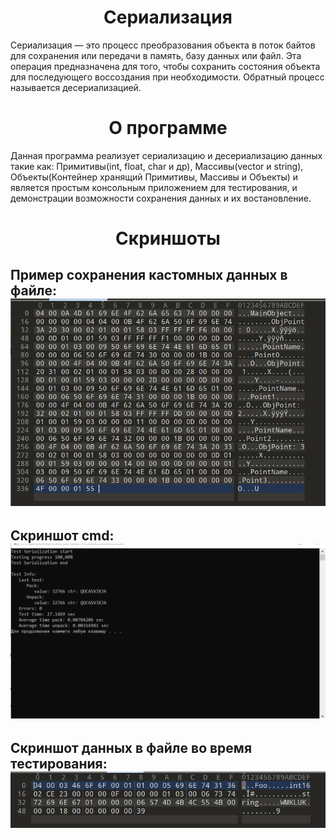 <h1 align="center">Сериализация</h1>

Сериализация — это процесс преобразования объекта в поток байтов для сохранения или передачи в память, базу данных или файл. Эта операция предназначена для того, чтобы сохранить состояния объекта для последующего воссоздания при необходимости. Обратный процесс называется десериализацией.
<h1 align="center">О программе</h1>
Данная программа реализует сериализацию и десериализацию данных такие как: Примитивы(int, float, char и др), Массивы(vector и string), Объекты(Контейнер хранящий Примитивы, Массивы и Объекты) и является простым консольным приложением для тестирования, и демонстрации возможности сохранения данных и их востановление.

<h1 align="center">Скриншоты</h1>
<h2>
Пример сохранения кастомных данных в файле:
<img src="GitPhoto/CastomObject.PNG">
</h2>
<h2>
Скриншот cmd:
<img src="GitPhoto/TestCmd.PNG">
</h2>
<h2>
Скриншот данных в файле во время тестирования:
<img src="GitPhoto/TestFile.PNG">
</h2>
